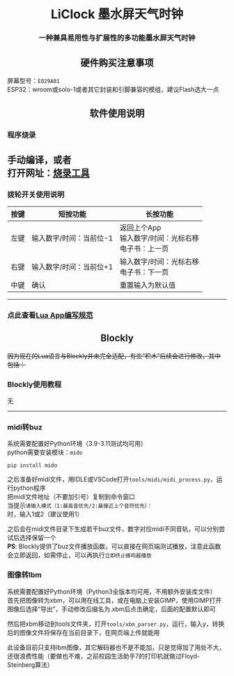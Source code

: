 # <center>LiClock 墨水屏天气时钟

### <center>一种兼具易用性与扩展性的多功能墨水屏天气时钟 

## <center>硬件购买注意事项
屏幕型号：`E029A01`  
ESP32：wroom或solo-1或者其它封装和引脚兼容的模组，建议Flash选大一点  

## <center>软件使用说明

### 程序烧录
手动编译，或者  
打开网址：[烧录工具](https://diylxy.github.io/LiClockWebFlash/)  
---
### 拨轮开关使用说明
|  按键   | 短按功能  | 长按功能 |
|  ----  | ----  | ---- |
| 左键  | 输入数字/时间：当前位-1 | 返回上个App<br/>输入数字/时间：光标右移<br/>电子书：上一页 |
| 右键  | 输入数字/时间：当前位+1 | 输入数字/时间：光标右移<br/>电子书：下一页|
| 中键  | 确认 | 重置输入为默认值 |
---
### 点此查看[Lua App编写规范](src/lua/README.md)  

## <center>Blockly
~~因为现在的Lua语言与Blockly并未完全适配，有些“积木”后续会进行修改，其中包括：~~  

### Blockly使用教程  
无

---
### midi转buz
系统需要配置好Python环境（3.9-3.11测试均可用）  
python需要安装模块：`mido`  

`pip install mido`  

之后准备好midi文件，用IDLE或VSCode打开`tools/midi/midi_process.py`，运行python程序  
把midi文件地址（不要加引号）复制到命令窗口  
当提示`请输入模式（1:最高音优先/2:最接近上个音符优先）：`时，输入1或2（建议使用1）  

之后会在midi文件目录下生成若干buz文件，数字对应midi不同音轨，可以分别尝试后选择保留一个  
**PS**: Blockly提供了buz文件播放函数，可以直接在网页端测试播放，注意此函数会立即返回，如需停止，可以再执行`立即终止蜂鸣器播放`  

### 图像转lbm
系统需要配置好Python环境（Python3全版本均可用，不用额外安装库文件）  
首先把图像转为xbm，可以用在线工具，或在电脑上安装GIMP，使用GIMP打开图像后选择“导出”，手动修改后缀名为.xbm后点击确定，后面的配置默认即可    

然后把xbm移动到tools文件夹，打开`tools/xbm_parser.py`，运行，输入y，转换后的图像文件将保存在当前目录下，在网页端上传就能用  

此设备目前只支持lbm图像，其它解码器也不是不能加，只是觉得加了用处不大，还很浪费性能（要做也不难，之前校园生活助手7的打印机就做过Floyd-Steinberg算法）  

